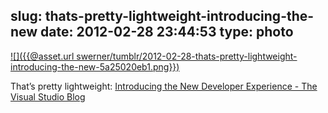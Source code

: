slug: thats-pretty-lightweight-introducing-the-new
date: 2012-02-28 23:44:53
type: photo
---

[![]({{@asset.url swerner/tumblr/2012-02-28-thats-pretty-lightweight-introducing-the-new-5a25020eb1.png}})](http://blogs.msdn.com/b/visualstudio/archive/2012/02/23/introducing-the-new-developer-experience.aspx)

That’s pretty lightweight: [Introducing the New Developer Experience - The Visual Studio Blog](http://blogs.msdn.com/b/visualstudio/archive/2012/02/23/introducing-the-new-developer-experience.aspx)
